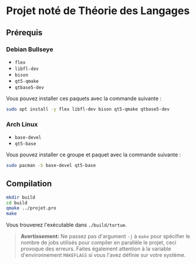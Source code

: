 # Projet noté de Théorie des Langages
## Prérequis
### Debian Bullseye
- `flex`
- `libfl-dev`
- `bison`
- `qt5-qmake`
- `qtbase5-dev`

Vous pouvez installer ces paquets avec la commande suivante :
```bash
sudo apt install -y flex libfl-dev bison qt5-qmake qtbase5-dev
```

### Arch Linux
- `base-devel`
- `qt5-base`

Vous pouvez installer ce groupe et paquet avec la commande suivante :
```bash
sudo pacman -S base-devel qt5-base
```

## Compilation
```bash
mkdir build
cd build
qmake ../projet.pro
make
```

Vous trouverez l'exécutable dans `./build/tortue`.

> **Avertissement:** Ne passez pas d'argument `-j` à `make` pour spécifier le nombre de jobs utilisés pour compiler en parallèle le projet, ceci provoque des erreurs. Faites également attention à la variable d'environnement `MAKEFLAGS` si vous l'avez définie sur votre système.